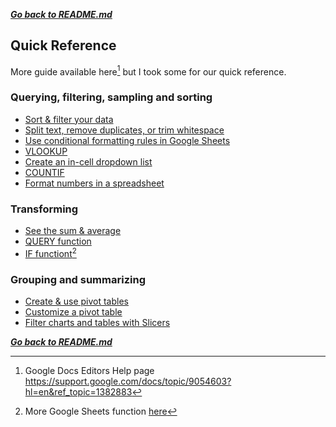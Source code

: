 ***[Go back to README.md](/README.md)***

## Quick Reference

More guide available here[^1] but I took some for our quick reference.


### Querying, filtering, sampling and sorting

- [Sort & filter your data](https://support.google.com/docs/answer/3540681?hl=en&ref_topic=9066125)
- [Split text, remove duplicates, or trim whitespace](https://support.google.com/docs/answer/6325535?hl=en&ref_topic=9066125)
- [Use conditional formatting rules in Google Sheets](https://support.google.com/docs/answer/78413?hl=en&ref_topic=9066125)
- [VLOOKUP](https://support.google.com/docs/answer/3093318?hl=en&ref_topic=9054531#zippy=%2Ctechnical-details)
- [Create an in-cell dropdown list](https://support.google.com/docs/answer/186103?hl=en&ref_topic=9066125)
- [COUNTIF](https://support.google.com/docs/answer/3093480?hl=en&ref_topic=9054531)
- [Format numbers in a spreadsheet](https://support.google.com/docs/answer/56470?hl=en&ref_topic=9055295)

### Transforming

- [See the sum & average](https://support.google.com/docs/answer/66032?hl=en&ref_topic=9054531#zippy=%2Csee-an-example)
- [QUERY function](https://support.google.com/docs/answer/3093343?hl=en&ref_topic=9054531)
- [IF functiont](https://support.google.com/docs/answer/3093364?hl=en&ref_topic=9054531)[^2]


### Grouping and summarizing

- [Create & use pivot tables](https://support.google.com/docs/answer/1272900?hl=en&ref_topic=9055396)
- [Customize a pivot table](https://support.google.com/docs/answer/7572895?hl=en&ref_topic=9055396)
- [Filter charts and tables with Slicers](https://support.google.com/docs/answer/9245556?hl=en&ref_topic=9055396#zippy=%2Cfilters-filter-views-slicers%2Cexample-slicer)

***[Go back to README.md](/README.md)***

[^1]: Google Docs Editors Help page https://support.google.com/docs/topic/9054603?hl=en&ref_topic=1382883
[^2]: More Google Sheets function [here](https://support.google.com/docs/table/25273?hl=en&ref_topic=9054531)
